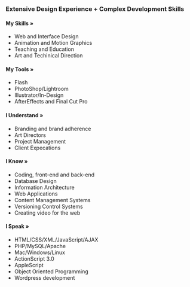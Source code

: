 ### Extensive Design Experience + Complex Development Skills

#### My Skills »

- Web and Interface Design
- Animation and Motion Graphics
- Teaching and Education
- Art and Techinical Direction

#### My Tools »

- Flash
- PhotoShop/Lightroom
- Illustrator/In-Design
- AfterEffects and Final Cut Pro

#### I Understand »

- Branding and brand adherence
- Art Directors
- Project Management
- Client Expecations

#### I Know »

- Coding, front-end and back-end
- Database Design
- Information Architecture
- Web Applications
- Content Management Systems
- Versioning Control Systems
- Creating video for the web

#### I Speak »

- HTML/CSS/XML/JavaScript/AJAX
- PHP/MySQL/Apache
- Mac/Windows/Linux
- ActionScript 3.0
- AppleScript
- Object Oriented Programming
- Wordpress development